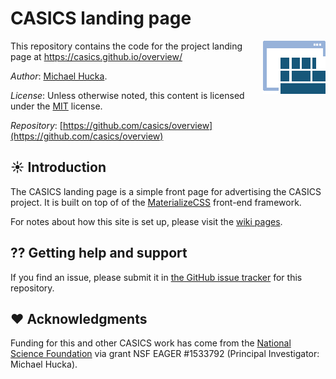 CASICS landing page
===================

<img align="right" src="graphics/casics-logo-small.png">

This repository contains the code for the project landing page at https://casics.github.io/overview/

*Author*:      [Michael Hucka](http://github.com/mhucka).

*License*:      Unless otherwise noted, this content is licensed under the [MIT](https://opensource.org/licenses/MIT) license.

*Repository*:   [https://github.com/casics/overview](https://github.com/casics/overview)

☀ Introduction
-----------------------------

The CASICS landing page is a simple front page for advertising the CASICS project.  It is built on top of of the [MaterializeCSS](http://materializecss.com) front-end framework.

For notes about how this site is set up, please visit the [wiki pages](https://github.com/casics/overview/wiki).

⁇ Getting help and support
--------------------------

If you find an issue, please submit it in [the GitHub issue tracker](https://github.com/casics/overview/issues) for this repository.

❤️ Acknowledgments
------------------

Funding for this and other CASICS work has come from the [National Science Foundation](https://nsf.gov) via grant NSF EAGER #1533792 (Principal Investigator: Michael Hucka).
